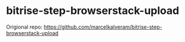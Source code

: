 # bitrise-step-browserstack-upload
Origional repo: https://github.com/marcelkalveram/bitrise-step-browserstack-upload